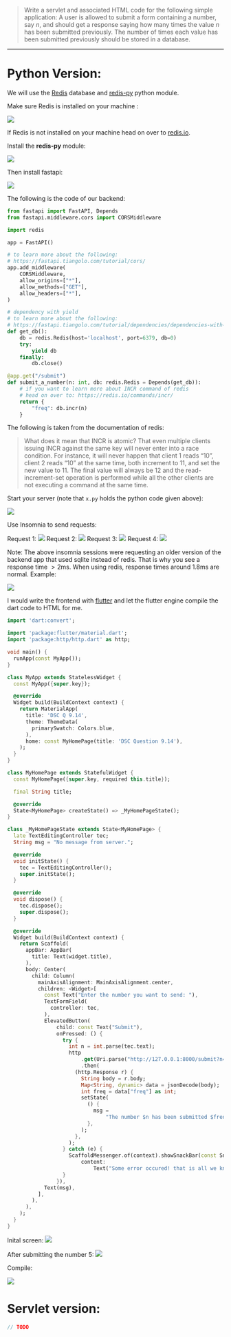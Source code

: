 > Write a servlet and associated HTML code for the following simple 
> application: A user is allowed to submit a form containing a number, 
> say $n$, and should get a response saying how many times the value $n$ has 
> been submitted previously. The number of times each value has been submitted
> previously should be stored in a database. 

--------------------------------

# Python Version: 

We will use the [Redis](https://redis.io/) database and [redis-py](https://github.com/redis/redis-py) python module.


Make sure Redis is installed on your machine : 

<img src="../9.14_redis_ping_pong.png">

If Redis is not installed on your machine head on over to [redis.io](https://redis.io/docs/getting-started/). 


Install the **redis-py** module: 

<img src="../9.14_installing_the_redispy_module.png">



Then install fastapi: 

<img src="../9.14_install_fastapi.png">

The following is the code of our backend: 

```python
from fastapi import FastAPI, Depends
from fastapi.middleware.cors import CORSMiddleware

import redis

app = FastAPI()

# to learn more about the following: 
# https://fastapi.tiangolo.com/tutorial/cors/
app.add_middleware(
    CORSMiddleware,
    allow_origins=["*"],
    allow_methods=["GET"],
    allow_headers=["*"],
)

# dependency with yield
# to learn more about the following:
# https://fastapi.tiangolo.com/tutorial/dependencies/dependencies-with-yield/
def get_db(): 
    db = redis.Redis(host='localhost', port=6379, db=0)
    try: 
        yield db
    finally: 
        db.close()

@app.get("/submit")
def submit_a_number(n: int, db: redis.Redis = Depends(get_db)): 
    # if you want to learn more about INCR command of redis 
    # head on over to: https://redis.io/commands/incr/
    return { 
        "freq": db.incr(n)
    }
```

The following is taken from the documentation of redis: 

> What does it mean that INCR is atomic? That even multiple clients issuing INCR against the same key will never enter into a race condition. For instance, it will never happen that client 1 reads “10”, client 2 reads “10” at the same time, both increment to 11, and set the new value to 11. The final value will always be 12 and the read-increment-set operation is performed while all the other clients are not executing a command at the same time. 



Start your server (note that `x.py` holds the python code given above): 

<img src="../9.14_start_server.png">

Use Insomnia to send requests: 

Request 1: 
<img src="../9.14_request1.png">
Request 2: 
<img src="../9.14_request2.png">
Request 3: 
<img src="../9.14_request3.png">
Request 4: 
<img src="../9.14_request4.png">

Note: The above insomnia sessions were requesting an older version 
of the backend app that used sqlite instead of redis. That is why 
you see a response time $> 2 \text{ms}$. When using redis, response 
times around $1.8 \text{ms}$ are normal. Example: 

<img src="../9.14_request5.png">

I would write the frontend with [flutter](https://flutter.dev/) and let the flutter engine 
compile the dart code to HTML for me.

```dart
import 'dart:convert';

import 'package:flutter/material.dart';
import 'package:http/http.dart' as http;

void main() {
  runApp(const MyApp());
}

class MyApp extends StatelessWidget {
  const MyApp({super.key});

  @override
  Widget build(BuildContext context) {
    return MaterialApp(
      title: 'DSC Q 9.14',
      theme: ThemeData(
        primarySwatch: Colors.blue,
      ),
      home: const MyHomePage(title: 'DSC Question 9.14'),
    );
  }
}

class MyHomePage extends StatefulWidget {
  const MyHomePage({super.key, required this.title});

  final String title;

  @override
  State<MyHomePage> createState() => _MyHomePageState();
}

class _MyHomePageState extends State<MyHomePage> {
  late TextEditingController tec;
  String msg = "No message from server.";

  @override
  void initState() {
    tec = TextEditingController();
    super.initState();
  }

  @override
  void dispose() {
    tec.dispose();
    super.dispose();
  }

  @override
  Widget build(BuildContext context) {
    return Scaffold(
      appBar: AppBar(
        title: Text(widget.title),
      ),
      body: Center(
        child: Column(
          mainAxisAlignment: MainAxisAlignment.center,
          children: <Widget>[
            const Text("Enter the number you want to send: "),
            TextFormField(
              controller: tec,
            ),
            ElevatedButton(
                child: const Text("Submit"),
                onPressed: () {
                  try {
                    int n = int.parse(tec.text);
                    http
                        .get(Uri.parse("http://127.0.0.1:8000/submit?n=$n"))
                        .then(
                      (http.Response r) {
                        String body = r.body;
                        Map<String, dynamic> data = jsonDecode(body);
                        int freq = data["freq"] as int;
                        setState(
                          () {
                            msg =
                                "The number $n has been submitted $freq times.";
                          },
                        );
                      },
                    );
                  } catch (e) {
                    ScaffoldMessenger.of(context).showSnackBar(const SnackBar(
                        content:
                            Text("Some error occured! that is all we know.")));
                  }
                }),
            Text(msg),
          ],
        ),
      ),
    );
  }
}

```

Inital screen: 
<img src="../9.14_inital_screen.png">

After submitting the number 5: 
<img src="../9.14_submit_5.png">

Compile: 

<img src="../9.13_compile.png">

# Servlet version: 

```java
// TODO
```

